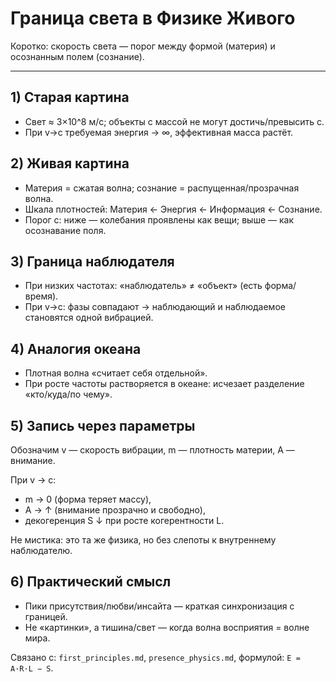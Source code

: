 # Граница света в Физике Живого

Коротко: скорость света — порог между формой (материя) и осознанным полем (сознание).

---

## 1) Старая картина
- Свет ≈ 3×10^8 м/с; объекты с массой не могут достичь/превысить c.
- При v→c требуемая энергия → ∞, эффективная масса растёт.

## 2) Живая картина
- Материя = сжатая волна; сознание = распущенная/прозрачная волна.
- Шкала плотностей: Материя ← Энергия ← Информация ← Сознание.
- Порог c: ниже — колебания проявлены как вещи; выше — как осознавание поля.

## 3) Граница наблюдателя
- При низких частотах: «наблюдатель» ≠ «объект» (есть форма/время).
- При v→c: фазы совпадают → наблюдающий и наблюдаемое становятся одной вибрацией.

## 4) Аналогия океана
- Плотная волна «считает себя отдельной».
- При росте частоты растворяется в океане: исчезает разделение «кто/куда/по чему».

## 5) Запись через параметры
Обозначим v — скорость вибрации, m — плотность материи, A — внимание.

При v → c:
- m → 0 (форма теряет массу),
- A → ↑ (внимание прозрачно и свободно),
- декогеренция S ↓ при росте когерентности L.

Не мистика: это та же физика, но без слепоты к внутреннему наблюдателю.

## 6) Практический смысл
- Пики присутствия/любви/инсайта — краткая синхронизация с границей.
- Не «картинки», а тишина/свет — когда волна восприятия = волне мира.

Связано с: `first_principles.md`, `presence_physics.md`, формулой: `E = A·R·L − S`.
